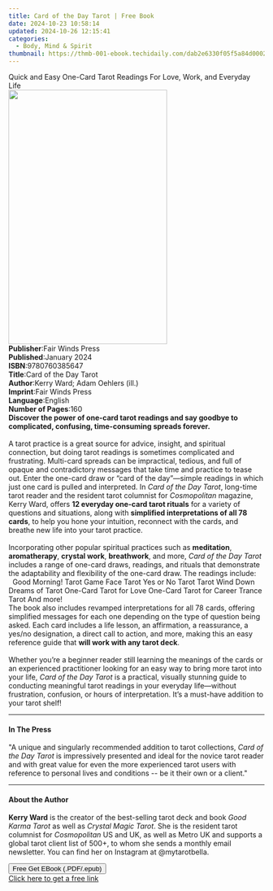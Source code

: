 ```yaml
---
title: Card of the Day Tarot | Free Book
date: 2024-10-23 10:58:14
updated: 2024-10-26 12:15:41
categories:
  - Body, Mind & Spirit
thumbnail: https://thmb-001-ebook.techidaily.com/dab2e6330f05f5a84d0002aa0203d6d9b34c08e35cc56a2898f8272e233de60c.jpg
---
```

<main id="book-container">
  <div class="flex flex-col">
    <div class="book-brief flex-1 py-6 px-4 sm:p-6 md:py-10 md:px-8">
      <!-- brief-->
      <div class="book-brief-main">
        Quick and Easy One-Card Tarot Readings For Love, Work, and Everyday Life
      </div>
    </div>
    <div
      class="book-meta-info flex-1 grid gap-4 col-start-1 col-end-3 row-start-1 sm:mb-6 sm:grid-cols-4 lg:gap-6 lg:col-start-2 lg:row-end-6 lg:row-span-6 lg:mb-0"
    >
      <div
        class="book-meta-info-left place-content-center mt-4 p-4 text-sm leading-6 col-start-2 col-span-2 dark:text-slate-400"
      >
        <img
          class="w-full h-500 object-cover rounded-lg sm:h-255 sm:col-span-2 lg:col-span-full"
          src="https://img-001-ebook.techidaily.com/a01299e37bb9725d8b93a42e5325eb5c19920f5ca237bd341075040ef3cb64b7.jpg"
          alt=""
          width="312"
          height="500"
        />
      </div>
      <div
        class="book-meta-info-right mt-2 col-start-1 row-start-2 col-span-3 self-center"
      >
        <!-- meta data  -->
        <div class="flex flex-col px-4 md:px-8">
          <div class="flex-1">
            <strong>Publisher</strong>:<span class="px-2"
              >Fair Winds Press</span
            >
          </div>
          <div class="flex-1">
            <strong>Published</strong>:<span class="px-2">January 2024</span>
          </div>
          <div class="flex-1">
            <strong>ISBN</strong>:<span class="px-2">9780760385647</span>
          </div>
          <div class="flex-1">
            <strong>Title</strong>:<span class="px-2"
              >Card of the Day Tarot</span
            >
          </div>
          <div class="flex-1">
            <strong>Author</strong>:<span class="px-2"
              >Kerry Ward; Adam Oehlers (ill.)</span
            >
          </div>
          <div class="flex-1">
            <strong>Imprint</strong>:<span class="px-2">Fair Winds Press</span>
          </div>
          <div class="flex-1">
            <strong>Language</strong>:<span class="px-2">English</span>
          </div>
          <div class="flex-1">
            <strong>Number of Pages</strong>:<span class="px-2">160</span>
          </div>
        </div>
      </div>
    </div>
    <div class="book-description flex-1 py-6 px-4 sm:p-6 md:py-10 md:px-8">
      <div class="book-description-main">
        <div accordion-content="" id="description">
          <b
            >Discover the power of one-card tarot readings and say goodbye to
            complicated, confusing, time-consuming spreads forever.</b
          ><br /><br />
          A tarot practice is a great source for advice, insight, and spiritual
          connection, but doing tarot readings is sometimes complicated and
          frustrating. Multi-card spreads can be impractical, tedious, and full
          of opaque and contradictory messages that take time and practice to
          tease out. Enter the one-card draw or “card of the day”—simple
          readings in which just one card is pulled and interpreted. In
          <i>Card of the Day Tarot</i>, long-time tarot reader and the resident
          tarot columnist for <i>Cosmopolitan</i> magazine, Kerry Ward, offers
          <b>12 everyday one-card tarot rituals</b> for a variety of questions
          and situations, along with
          <b>simplified interpretations of all 78 cards</b>, to help you hone
          your intuition, reconnect with the cards, and breathe new life into
          your tarot practice.<br />
          &nbsp;<br />
          Incorporating other popular spiritual practices such as
          <b>meditation</b>, <b>aromatherapy</b>, <b>crystal work</b>,
          <b>breathwork</b>, and more, <i>Card of the Day Tarot</i> includes a
          range of one-card draws, readings, and rituals that demonstrate the
          adaptability and flexibility of the one-card draw. The readings
          include:<br />
          &nbsp; Good Morning! Tarot Game Face Tarot Yes or No Tarot Tarot Wind
          Down Dreams of Tarot One-Card Tarot for Love One-Card Tarot for Career
          Trance Tarot And more! <br />
          The book also includes revamped interpretations for all 78 cards,
          offering simplified messages for each one depending on the type of
          question being asked. Each card includes a life lesson, an
          affirmation, a reassurance, a yes/no designation, a direct call to
          action, and more, making this an easy reference guide that
          <b>will work with any tarot deck</b>.<br /><br />
          Whether you’re a beginner reader still learning the meanings of the
          cards or an experienced practitioner looking for an easy way to bring
          more tarot into your life, <i>Card of the Day Tarot</i> is a
          practical, visually stunning guide to conducting meaningful tarot
          readings in your everyday life—without frustration, confusion, or
          hours of interpretation. It’s a must-have addition to your tarot
          shelf!
        </div>
        <div class="accordion-fader"></div>
      </div>
    </div>
    <div class="book-excerpts flex-1 py-6 px-4 sm:p-6 md:py-10 md:px-8">
      <!-- excerpts-->
      <div class="book-excerpts-main">
        <hr />
        <h4 class="placeholder placeholder-heading">
          <span>In The Press</span>
        </h4>
        <p>
          "A unique and singularly recommended addition to tarot collections,
          <i>Card of the Day Tarot</i>&nbsp;is impressively presented and ideal
          for the novice tarot reader and with great value for even the more
          experienced tarot users with reference to personal lives and
          conditions -- be it their own or a client."
        </p>
      </div>
    </div>
    <div class="book-about-author flex-1 py-6 px-4 sm:p-6 md:py-10 md:px-8">
      <!-- about author-->
      <div class="book-main-author-main">
        <hr />
        <h4 class="placeholder placeholder-heading">
          <span>About the Author</span>
        </h4>
        <p></p>
        <p>
          <b>Kerry Ward</b> is the creator of the best-selling tarot deck and
          book <i>Good Karma Tarot</i> as well as <i>Crystal Magic Tarot</i>.
          She is the resident tarot columnist for <i>Cosmopolitan</i> US and UK,
          as well as Metro UK and supports a global tarot client list of 500+,
          to whom she sends a monthly email newsletter. You can find her on
          Instagram at @mytarotbella.
        </p>
        <p></p>
      </div>
    </div>
    <div class="book-free-get flex-1 py-6 px-4 sm:p-6 md:py-10 md:px-8">
      <button
        id="btn-free-get"
        class="bg-blue-500 hover:bg-blue-700 text-white font-bold py-2 px-4 rounded"
      >
        Free Get EBook (.PDF/.epub)
      </button>
      <div id="countdown-display" class="px-2 text-lg mt-2"></div>
      <a
        id="free-link"
        class="hidden bg-blue-500 hover:bg-blue-700 text-white font-bold py-2 px-4 rounded"
        href="https://www.ebooks.com/en-us/book/210845116/card-of-the-day-tarot/kerry-ward/"
        target="_blank"
        >Click here to get a free link</a
      >
    </div>
    <script>
      let countdownTime = 0;
      let countdownInterval = null;
      document
        .getElementById('btn-free-get')
        .addEventListener('click', startCountdown);
      function startCountdown() {
        countdownTime = new Date().getTime() + 60000 * 3;
        countdownInterval = setInterval(updateCountdown, 1000);
        document.getElementById('btn-free-get').disabled = true;
        document
          .getElementById('btn-free-get')
          .classList.add('bg-gray-500', 'cursor-not-allowed');
      }
      function updateCountdown() {
        let currentTime = new Date().getTime();
        let timeLeft = countdownTime - currentTime;
        let secondsLeft = Math.floor(timeLeft / 1000);
        document.getElementById('countdown-display').innerHTML =
          `Remaining time: ${secondsLeft} seconds.`;
        if (secondsLeft <= 0) {
          clearInterval(countdownInterval);
          document.getElementById('btn-free-get').classList.add('hidden');
          document.getElementById('free-link').classList.remove('hidden');
          document.getElementById('countdown-display').innerHTML = '';
        }
      }
    </script>
  </div>
</main>
